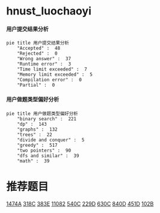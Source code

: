 # hnust_luochaoyi

<!-- tabs:start -->



#### **用户提交结果分析**

```mermaid
pie title 用户提交结果分析
    "Accepted" :  48
    "Rejected" :  0
    "Wrong answer" :  37
    "Runtime error" :  3
    "Time limit exceeded" :  7
    "Memory limit exceeded" :  5
    "Compilation error" :  0
    "Partial" :  0
```

#### **用户做题类型偏好分析**

```mermaid
pie title 用户做题类型偏好分析
    "binary search" :  221
    "dp" :  143
    "graphs" :  132
    "trees" :  22
    "divide and conquer" :  5
    "greedy" :  517
    "two pointers" :  90
    "dfs and similar" :  39
    "math" :  39
```



<!-- tabs:end -->
# 推荐题目
[1474A](https://codeforces.com/contest/1474/problem/A)
[318C](https://codeforces.com/contest/318/problem/C)
[383E](https://codeforces.com/contest/383/problem/E)
[11082](https://codeforces.com/contest/1108/problem/2)
[540C](https://codeforces.com/contest/540/problem/C)
[229D](https://codeforces.com/contest/229/problem/D)
[630C](https://codeforces.com/contest/630/problem/C)
[840D](https://codeforces.com/contest/840/problem/D)
[451D](https://codeforces.com/contest/451/problem/D)
[102B](https://codeforces.com/contest/102/problem/B)
